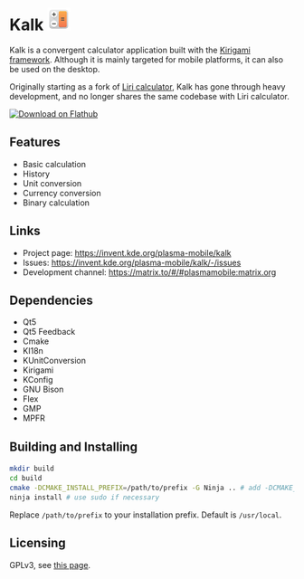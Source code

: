 # Kalk <img src="kalk.png" width="40"/>
Kalk is a convergent calculator application built with the [Kirigami framework](https://kde.org/products/kirigami/). Although it is mainly targeted for mobile platforms, it can also be used on the desktop.

Originally starting as a fork of [Liri calculator](https://github.com/lirios/calculator), Kalk has gone through heavy development, and no longer shares the same codebase with Liri calculator.

<a href='https://flathub.org/apps/details/org.kde.kalk'><img width='190px' alt='Download on Flathub' src='https://flathub.org/assets/badges/flathub-badge-i-en.png'/></a>

## Features
* Basic calculation
* History
* Unit conversion 
* Currency conversion
* Binary calculation

## Links
* Project page: https://invent.kde.org/plasma-mobile/kalk
* Issues: https://invent.kde.org/plasma-mobile/kalk/-/issues
* Development channel: https://matrix.to/#/#plasmamobile:matrix.org

## Dependencies
* Qt5 
* Qt5 Feedback
* Cmake
* KI18n
* KUnitConversion
* Kirigami
* KConfig
* GNU Bison
* Flex
* GMP
* MPFR

## Building and Installing

```sh
mkdir build
cd build
cmake -DCMAKE_INSTALL_PREFIX=/path/to/prefix -G Ninja .. # add -DCMAKE_BUILD_TYPE=Release to compile for release
ninja install # use sudo if necessary
```

Replace `/path/to/prefix` to your installation prefix.
Default is `/usr/local`.

## Licensing
GPLv3, see [this page](https://www.gnu.org/licenses/gpl-3.0.en.html).
